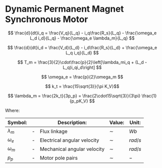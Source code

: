 # Dynamic Permanent Magnet Synchronous Motor

$$ \frac{d}{dt}i_q = \frac{V_q}{L_q} - i_q\frac{R_s}{L_q} - \frac{\omega_e L_d i_d}{L_q} - \frac{\omega_e
\lambda_m}{L_q} $$

$$ \frac{d}{dt}i_d = \frac{V_d}{L_d} - i_d\frac{R_s}{L_d} + \frac{\omega_e L_q i_q}{L_d} $$

$$ T_m = \frac{3}{2}\cdot\frac{p}{2}\left[\lambda_mi_q + (L_d - L_q)i_qi_d\right] $$

$$ \omega_e = \frac{p}{2}\omega_m $$

$$ k_t = \frac{15\sqrt{3}}{\pi K_V}$$

$$ \lambda_m = \frac{2k_t}{3p_p} = \frac{2\cdot15\sqrt{3}}{3\pi} \frac{1}{p_pK_V} $$ 

Where:

| Symbol:     |     | Description:                | Value: | Unit:    |
|-------------|-----|-----------------------------|--------|----------|
| $\lambda_m$ | -   | Flux linkage                | $\sim$ | $Wb$     |
| $\omega_e$  | -   | Electrical angular velocity | $\sim$ | $rad/s$  |
| $\omega_m$  | -   | Mechanical angular velocity | $\sim$ | $rad/s$  |
| $p_p$       | -   | Motor pole pairs            | $\sim$ | $-$      |